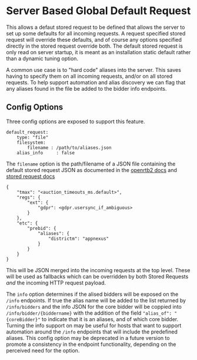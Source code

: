 # Server Based Global Default Request

This allows a defaut stored request to be defined that allows the server to set up some defaults for all incoming requests. A request specified stored request will override these defaults, and of course any options specified directly in the stored request override both. The default stored request is only read on server startup, it is meant as an installation static default rather than a dynamic tuning option.

A common use case is to "hard code" aliases into the server. This saves having to specify them on all incoming requests, and/or on all stored requests. To help support automation and alias discovery we can flag that any aliases found in the file be added to the bidder info endpoints.

## Config Options

Three config options are exposed to support this feature.
```
default_request:
    type: "file"
    filesystem:
        filename : /path/to/aliases.json
    alias_info     : false
```

The `filename` option is the path/filename of a JSON file containing the default stored request JSON as documented in the [openrtb2 docs](../endpoints/openrtb2/auction.md) and [stored request docs](stored-request.md)
```
{
    "tmax": "<auction_timeouts_ms.default>",
    "regs": {
        "ext": {
            "gdpr": <gdpr.usersync_if_ambiguous>
        }
    },
    "etc": {
        "prebid": {
            "aliases": {
                "districtm": "appnexus"
            }
        }
    }
}
```
This will be JSON merged into the incoming requests at the top level. These will be used as fallbacks which can be overridden by both Stored Requests _and_ the incoming HTTP request payload.

The `info` option determines if the alised bidders will be exposed on the `/info` endpoints. If true the alias name will be added to the list returned by
`/info/bidders` and the info JSON for the core bidder will be coppied into `/info/bidder/{biddername}` with the addition of the field 
`"alias_of": "{coreBidder}"` to indicate that it is an aliases, and of which core bidder. Turning the info support on may be useful for hosts
that want to support automation around the `/info` endpoints that will include the predefined aliases.  This config option may be deprecated in a future
version to promote a consistency in the endpoint functionality, depending on the perceived need for the option.


